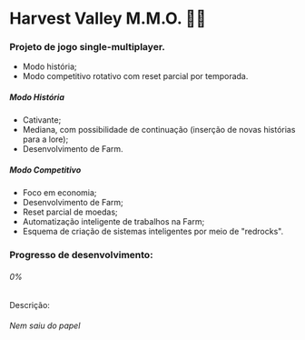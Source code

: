 # Harvest Valley M.M.O. 🌾🌱

### Projeto de jogo single-multiplayer.

- Modo história;
- Modo competitivo rotativo com reset parcial por temporada.



##### Modo História

- Cativante;
- Mediana, com possibilidade de continuação (inserção de novas histórias para a lore);
- Desenvolvimento de Farm.

##### Modo Competitivo

- Foco em economia;
- Desenvolvimento de Farm;
- Reset parcial de moedas;
- Automatização inteligente de trabalhos na Farm;
- Esquema de criação de sistemas inteligentes por meio de "redrocks".



### Progresso de desenvolvimento:

###### 0%



Descrição:

###### Nem saiu do papel



